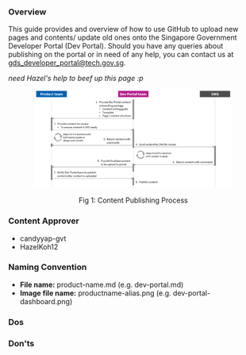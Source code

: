 ### Overview

This guide provides and overview of how to use GitHub to upload new pages and contents/ update old ones onto the Singapore Government Developer Portal (Dev Portal).
Should you have any queries about publishing on the portal or in need of any help, you can contact us at gds_developer_portal@tech.gov.sg.

*need Hazel's help to beef up this page :p*

<p align="center"><img src="/assets/img/content-publishing-process.png" width="79%" height="70%" alt="Fig 1: Content Publishing Process" /></p>
<p align="center">Fig 1: Content Publishing Process</p>

### Content Approver

- candyyap-gvt
- HazelKoh12

### Naming Convention

- **File name:** product-name.md (e.g. dev-portal.md)
- **Image file name:** productname-alias.png (e.g. dev-portal-dashboard.png)

### Dos

### Don'ts



